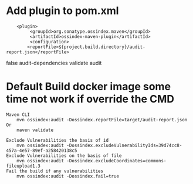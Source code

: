 # Add plugin to pom.xml
    	<plugin>
   			 <groupId>org.sonatype.ossindex.maven</groupId>
   			 <artifactId>ossindex-maven-plugin</artifactId>
   			 <configuration>
   			<reportFile>${project.build.directory}/audit-report.json</reportFile>
<fail>false</fail>
   			 </configuration>
   			 <executions>
   				 <execution>
   					 <id>audit-dependencies</id>
   					 <phase>validate</phase>
   					 <goals>
   						 <goal>audit</goal>
   					 </goals>
   				 </execution>
   			 </executions>
   		 </plugin>

# Default Build docker image some time not work if override the CMD
    Maven CLI
        mvn ossindex:audit -Dossindex.reportFile=target/audit-report.json
    Or
        maven validate
    
    Exclude Vulnerabilities the basis of id
        mvn ossindex:audit -Dossindex.excludeVulnerabilityIds=39d74cc8-457a-4e57-89ef-a258420138c5
    Exclude Vulnerabilities on the basis of file
        mvn ossindex:audit -Dossindex.excludeCoordinates=commons-fileupload1.3
    Fail the build if any vulnerabilities
        mvn ossindex:audit -Dossindex.fail=true




